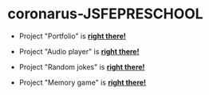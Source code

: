 # coronarus-JSFEPRESCHOOL

- Project "Portfolio" is [**right there!**](https://spormuv.github.io/rs-preschool-2022/portfolio/)

- Project "Audio player" is [**right there!**](https://spormuv.github.io/rs-preschool-2022/js30-1.2-audio-player/)

- Project "Random jokes" is [**right there!**](https://spormuv.github.io/rs-preschool-2022/js30-2.1-random-jokes/)

- Project "Memory game" is [**right there!**](https://spormuv.github.io/rs-preschool-2022/js30-3.2-memory-game/)
